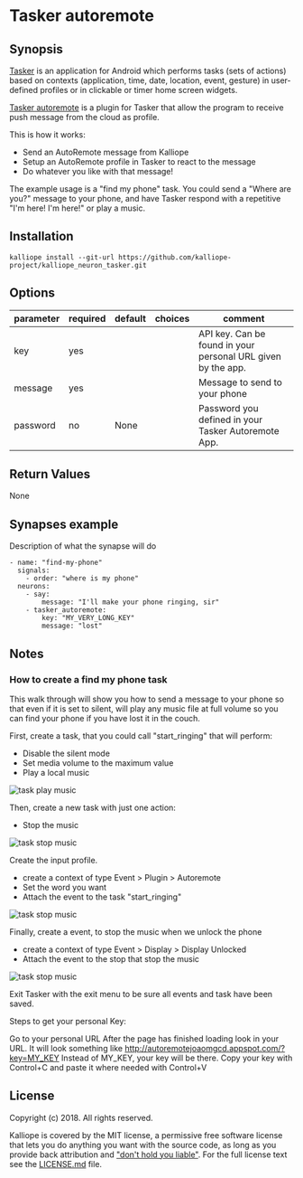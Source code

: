 # Tasker autoremote

## Synopsis

[Tasker](https://play.google.com/store/apps/details?id=net.dinglisch.android.taskerm) is an application for Android which performs 
tasks (sets of actions) based on contexts (application, time, date, location, event, gesture) in user-defined profiles or in 
clickable or timer home screen widgets.

[Tasker autoremote](https://play.google.com/store/apps/details?id=com.joaomgcd.autoremote&hl=fr) is a plugin for Tasker that allow 
the program to receive push message from the cloud as profile.

This is how it works:
- Send an AutoRemote message from Kalliope
- Setup an AutoRemote profile in Tasker to react to the message
- Do whatever you like with that message!

The example usage is a "find my phone" task. 
You could send a "Where are you?" message to your phone, and have Tasker respond with a repetitive "I'm here! I'm here!" 
or play a music.

## Installation
```
kalliope install --git-url https://github.com/kalliope-project/kalliope_neuron_tasker.git
```


## Options

| parameter | required | default | choices | comment                                                       |
|-----------|----------|---------|---------|---------------------------------------------------------------|
| key       | yes      |         |         | API key. Can be found in your personal URL given by the app.  |
| message   | yes      |         |         | Message to send to your phone                                 |
| password  | no       | None    |         | Password you defined in your Tasker Autoremote App.     |

## Return Values

None

## Synapses example

Description of what the synapse will do
```
- name: "find-my-phone"
  signals:
    - order: "where is my phone"
  neurons:
    - say:
        message: "I'll make your phone ringing, sir"
    - tasker_autoremote:
        key: "MY_VERY_LONG_KEY"
        message: "lost"
```


## Notes

### How to create a find my phone task
This walk through will show you how to send a message to your phone so that even if it is set to silent, 
will play any music file at full volume so you can find your phone if you have lost it in the couch.

First, create a task, that you could call "start_ringing" that will perform:
- Disable the silent mode
- Set media volume to the maximum value
- Play a local music

![task play music](images/task_play_music.png)

Then, create a new task with just one action:
- Stop the music

![task stop music](images/task_stop_music.png)

Create the input profile. 
- create a context of type Event > Plugin > Autoremote
- Set the word you want
- Attach the event to the task "start_ringing"

![task stop music](images/profile_auto_remote.png)

Finally, create a event, to stop the music when we unlock the phone
- create a context of type Event > Display > Display Unlocked
- Attach the event to the stop that stop the music

![task stop music](images/profile_display_unlocked.png)

Exit Tasker with the exit menu to be sure all events and task have been saved.

Steps to get your personal Key:

Go to your personal URL
After the page has finished loading look in your URL. It will look something like http://autoremotejoaomgcd.appspot.com/?key=MY_KEY
Instead of MY_KEY, your key will be there. Copy your key with Control+C and paste it where needed with Control+V

## License

Copyright (c) 2018. All rights reserved.

Kalliope is covered by the MIT license, a permissive free software license that lets you do anything you want with the source code, 
as long as you provide back attribution and ["don't hold you liable"](http://choosealicense.com/). For the full license text see the [LICENSE.md](LICENSE.md) file.

 
